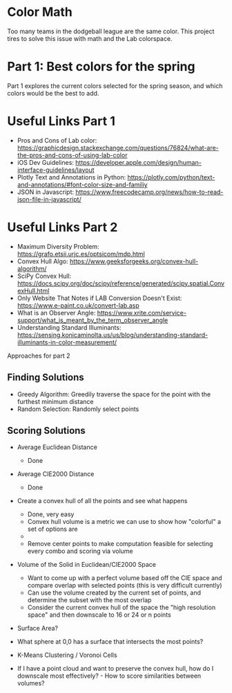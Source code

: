 # Color Math

Too many teams in the dodgeball league are the same color.
This project tires to solve this issue with math and the 
Lab colorspace.

# Part 1: Best colors for the spring

Part 1 explores the current colors selected for the
spring season, and which colors would be the best
to add.
# Useful Links Part 1

- Pros and Cons of Lab color: https://graphicdesign.stackexchange.com/questions/76824/what-are-the-pros-and-cons-of-using-lab-color
- iOS Dev Guidelines: https://developer.apple.com/design/human-interface-guidelines/layout
- Plotly Text and Annotations in Python: https://plotly.com/python/text-and-annotations/#font-color-size-and-familiy
- JSON in Javascript: https://www.freecodecamp.org/news/how-to-read-json-file-in-javascript/

# Useful Links Part 2
- Maximum Diversity Problem: https://grafo.etsii.urjc.es/optsicom/mdp.html
- Convex Hull Algo: https://www.geeksforgeeks.org/convex-hull-algorithm/
- SciPy Convex Hull: https://docs.scipy.org/doc/scipy/reference/generated/scipy.spatial.ConvexHull.html
- Only Website That Notes if LAB Conversion Doesn't Exist: https://www.e-paint.co.uk/convert-lab.asp
- What is an Observer Angle: https://www.xrite.com/service-support/what_is_meant_by_the_term_observer_angle
- Understanding Standard Illuminants: https://sensing.konicaminolta.us/us/blog/understanding-standard-illuminants-in-color-measurement/

Approaches for part 2

## Finding Solutions
- Greedy Algorithm: Greedily traverse the space for the point with
the furthest minimum distance 
- Random Selection: Randomly select points 

## Scoring Solutions

- Average Euclidean Distance
  - Done
- Average CIE2000 Distance
  - Done

- Create a convex hull of all the points and see what happens 
  - Done, very easy
  - Convex hull volume is a metric we can use to show how "colorful" a set of options are
  - 
  - Remove center points to make computation feasible for selecting every combo and scoring via volume

- Volume of the Solid in Euclidean/CIE2000 Space
  - Want to come up with a perfect volume based off the CIE space and compare overlap with
  selected points (this is very difficult currently)
  - Can use the volume created by the current set of points, and determine the subset 
  with the most overlap
  - Consider the current convex hull of the space the "high resolution space" and then
  downscale to 16 or 24 or n points

- Surface Area?
- What sphere at 0,0 has a surface that intersects the most points?

- K-Means Clustering / Voronoi Cells
- If I have a point cloud and want to preserve the convex hull, how
do I downscale most effectively? - How to score similarities between
volumes?

